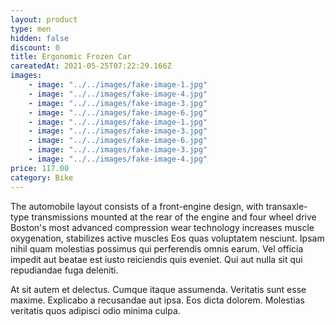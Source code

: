 ```yaml
---
layout: product
type: men
hidden: false
discount: 0
title: Ergonomic Frozen Car
careatedAt: 2021-05-25T07:22:29.166Z
images:
    - image: "../../images/fake-image-1.jpg"
    - image: "../../images/fake-image-4.jpg"
    - image: "../../images/fake-image-3.jpg"
    - image: "../../images/fake-image-6.jpg"
    - image: "../../images/fake-image-1.jpg"
    - image: "../../images/fake-image-3.jpg"
    - image: "../../images/fake-image-6.jpg"
    - image: "../../images/fake-image-3.jpg"
    - image: "../../images/fake-image-4.jpg"
price: 117.00
category: Bike
---
```

The automobile layout consists of a front-engine design, with transaxle-type transmissions mounted at the rear of the engine and four wheel drive
Boston's most advanced compression wear technology increases muscle oxygenation, stabilizes active muscles
Eos quas voluptatem nesciunt. Ipsam nihil quam molestias possimus qui perferendis omnis earum. Vel officia impedit aut beatae est iusto reiciendis quis eveniet. Qui aut nulla sit qui repudiandae fuga deleniti.
 At sit autem et delectus. Cumque itaque assumenda. Veritatis sunt esse maxime. Explicabo a recusandae aut ipsa. Eos dicta dolorem. Molestias veritatis quos adipisci odio minima culpa.
